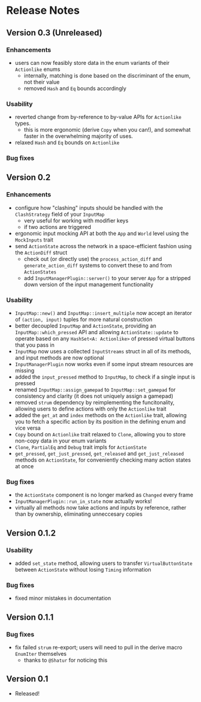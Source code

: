 # Release Notes

## Version 0.3 (Unreleased)

### Enhancements

- users can now feasibly store data in the enum variants of their `Actionlike` enums
  - internally, matching is done based on the discriminant of the enum, not their value
  - removed `Hash` and `Eq` bounds accordingly

### Usability

- reverted change from by-reference to by-value APIs for `Actionlike` types.
  - this is more ergonomic (derive `Copy` when you can!), and somewhat faster in the overwhelming majority of uses.
- relaxed `Hash` and `Eq` bounds on `Actionlike`

### Bug fixes

## Version 0.2

### Enhancements

- configure how "clashing" inputs should be handled with the `ClashStrategy` field of your `InputMap`
  - very useful for working with modifier keys
  - if two actions are triggered
- ergonomic input mocking API at both the `App` and `World` level using the `MockInputs` trait
- send `ActionState` across the network in a space-efficient fashion using the `ActionDiff` struct
  - check out (or directly use) the `process_action_diff` and `generate_action_diff` systems to convert these to and from `ActionStates`
  - add `InputManagerPlugin::server()` to your server `App` for a stripped down version of the input management functionality

### Usability

- `InputMap::new()` and `InputMap::insert_multiple` now accept an iterator of `(action, input)` tuples for more natural construction
- better decoupled `InputMap` and `ActionState`, providing an `InputMap::which_pressed` API and allowing `ActionState::update` to operate based on any `HashSet<A: Actionlike>` of pressed virtual buttons that you pass in
- `InputMap` now uses a collected `InputStreams` struct in all of its methods, and input methods are now optional
- `InputManagerPlugin` now works even if some input stream resources are missing
- added the `input_pressed` method to `InputMap`, to check if a single input is pressed
- renamed `InputMap::assign_gamepad` to `InputMap::set_gamepad` for consistency and clarity (it does not uniquely assign a gamepad)
- removed `strum` dependency by reimplementing the funcitonality, allowing users to define actions with only the `Actionlike` trait
- added the `get_at` and `index` methods on the `Actionlike` trait, allowing you to fetch a specific action by its position in the defining enum and vice versa
- `Copy` bound on `Actionlike` trait relaxed to `Clone`, allowing you to store non-copy data in your enum variants
- `Clone`, `PartialEq` and `Debug` trait impls for `ActionState`
- `get_pressed`, `get_just_pressed`, `get_released` and `get_just_released` methods on `ActionState`, for conveniently checking many action states at once

### Bug fixes

- the `ActionState` component is no longer marked as `Changed` every frame
- `InputManagerPlugin::run_in_state` now actually works!
- virtually all methods now take actions and inputs by reference, rather than by ownership, eliminating unneccesary copies

## Version 0.1.2

### Usability

- added `set_state` method, allowing users to transfer `VirtualButtonState` between `ActionState` without losing `Timing` information

### Bug fixes

- fixed minor mistakes in documentation

## Version 0.1.1

### Bug fixes

- fix failed `strum` re-export; users will need to pull in the derive macro `EnumIter` themselves
  - thanks to `@Shatur` for noticing this

## Version 0.1

- Released!
